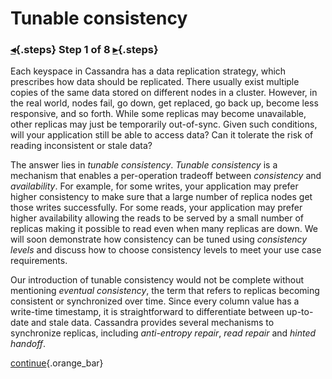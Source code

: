 <div class="top">

# Tunable consistency
### [◂](command:katapod.loadPage?intro){.steps} Step 1 of 8 [▸](command:katapod.loadPage?step2){.steps}
</div>

Each keyspace in Cassandra has a data replication strategy, which prescribes 
how data should be replicated. There usually exist 
multiple copies of the same data stored on different nodes in a cluster.
However, in the real world, nodes fail, go down, get replaced, go back up, become less responsive, 
and so forth. While some replicas may become unavailable, other replicas may just be temporarily out-of-sync. Given such 
conditions, will 
your application still be able to access data? Can it tolerate the risk of reading inconsistent or stale data? 
 
The answer lies in *tunable consistency*. *Tunable consistency* is a mechanism that enables a per-operation tradeoff between *consistency* and 
*availability*. For example, for some writes, your application may prefer higher consistency to make sure that
a large number of replica nodes get those writes successfully. For some reads, your application may prefer higher availability allowing 
the reads to be served by a small number of replicas making it possible to read even when many replicas are down. 
We will soon demonstrate how consistency can be tuned using *consistency levels* and discuss how to choose consistency levels 
to meet your use case requirements.

Our introduction of tunable consistency would not be complete without mentioning *eventual consistency*, the term that refers to replicas becoming consistent or 
synchronized over time. Since every column value has a write-time timestamp, it is straightforward to differentiate 
between up-to-date and stale data. Cassandra provides several mechanisms to synchronize replicas, including *anti-entropy repair*, 
*read repair* and *hinted handoff*.  

[continue](command:katapod.loadPage?step2){.orange_bar}